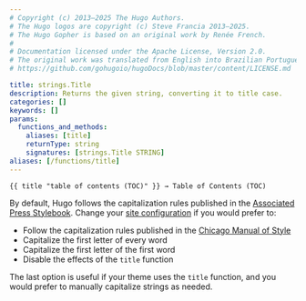 ```yaml
---
# Copyright (c) 2013–2025 The Hugo Authors.
# The Hugo logos are copyright (c) Steve Francia 2013–2025.
# The Hugo Gopher is based on an original work by Renée French.
#
# Documentation licensed under the Apache License, Version 2.0.
# The original work was translated from English into Brazilian Portuguese.
# https://github.com/gohugoio/hugoDocs/blob/master/content/LICENSE.md

title: strings.Title
description: Returns the given string, converting it to title case.
categories: []
keywords: []
params:
  functions_and_methods:
    aliases: [title]
    returnType: string
    signatures: [strings.Title STRING]
aliases: [/functions/title]
---
```


```go-html-template
{{ title "table of contents (TOC)" }} → Table of Contents (TOC)
```

By default, Hugo follows the capitalization rules published in the [Associated Press Stylebook]. Change your [site configuration] if you would prefer to:

- Follow the capitalization rules published in the [Chicago Manual of Style]
- Capitalize the first letter of every word
- Capitalize the first letter of the first word
- Disable the effects of the `title` function

The last option is useful if your theme uses the `title` function, and you would prefer to manually capitalize strings as needed.

[Associated Press Stylebook]: https://www.apstylebook.com/
[Chicago Manual of Style]: https://www.chicagomanualofstyle.org/home.html
[site configuration]: /configuration/all/#title-case-style

